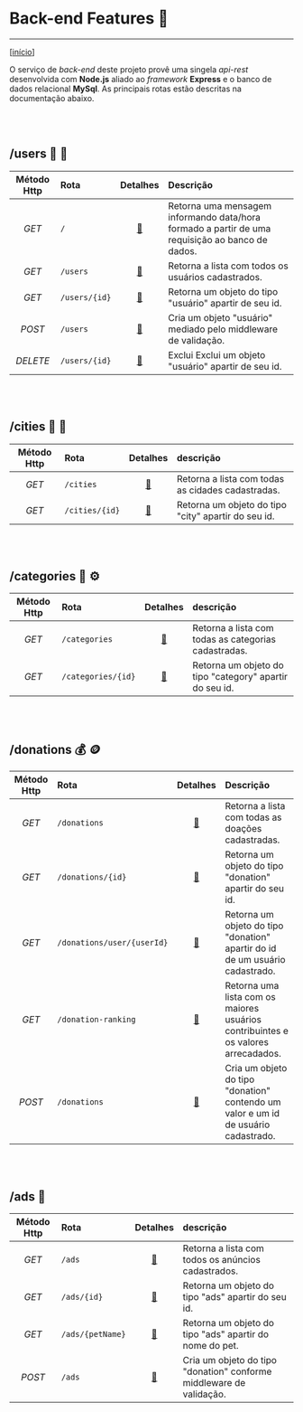# Back-end Features :rocket:

---
[[início](../README.md)]

O serviço de *back-end* deste projeto provê uma singela *api-rest* desenvolvida com **Node.js** aliado ao *framework* **Express** e o banco de dados relacional **MySql**. As principais rotas estão descritas na documentação abaixo.

<br />
<br />

## /users :boy: :girl:

| Método Http | Rota          | Detalhes         | Descrição     |
| :---:       | :---          | :---:            | :---          |
| *GET*       | `/`           | [:mag_right:]()  | Retorna uma mensagem informando data/hora formado a partir de uma requisição ao banco de dados.|
| *GET*       | `/users`      | [:mag_right:]()  | Retorna a lista com todos os usuários cadastrados. |
| *GET*       | `/users/{id}` | [:mag_right:]()  | Retorna um objeto do tipo "usuário" apartir de seu id. |
| *POST*      | `/users`      | [:mag_right:]()  | Cria um objeto "usuário" mediado pelo middleware de validação. |
| *DELETE*    | `/users/{id}` | [:mag_right:]()  | Exclui Exclui um objeto "usuário" apartir de seu id. |

<br />
<br />

## /cities :office: :city_sunrise:

| Método Http | Rota            | Detalhes        | descrição     |
| :---:       | :---            | :---:           | :---          |
| *GET*       | `/cities`       | [:mag_right:]() | Retorna a lista com todas as cidades cadastradas. |
| *GET*       | `/cities/{id}`  | [:mag_right:]() | Retorna um objeto do tipo "city" apartir do seu id. |


<br />
<br />

## /categories :jigsaw: :gear:

| Método Http | Rota                | Detalhes        | descrição     |
| :---:       | :---                | :---:           | :---          |
| *GET*       | `/categories`       | [:mag_right:]() | Retorna a lista com todas as categorias cadastradas. |
| *GET*       | `/categories/{id}`  | [:mag_right:]() | Retorna um objeto do tipo "category" apartir do seu id. |


<br />
<br />

## /donations :moneybag: :coin:

| Método Http | Rota                       | Detalhes        | Descrição     |
| :---:       | :---                       | :---:           | :---          |
| *GET*       | `/donations`               | [:mag_right:]() | Retorna a lista com todas as doações cadastradas. |
| *GET*       | `/donations/{id}`          | [:mag_right:]() | Retorna um objeto do tipo "donation" apartir do seu id. |
| *GET*       | `/donations/user/{userId}` | [:mag_right:]() | Retorna um objeto do tipo "donation" apartir do id de um usuário cadastrado. |
| *GET*       | `/donation-ranking`        | [:mag_right:]() | Retorna uma lista com os maiores usuários contribuintes e os valores arrecadados. |
| *POST*      | `/donations`               | [:mag_right:]() | Cria um objeto do tipo "donation" contendo um valor e um id de usuário cadastrado. |


<br />
<br />

## /ads :loudspeaker:

| Método Http | Rota             | Detalhes        | descrição     |
| :---:       | :---             | :---:           | :---          |
| *GET*       | `/ads`           | [:mag_right:]() | Retorna a lista com todos os anúncios cadastrados. |
| *GET*       | `/ads/{id}`      | [:mag_right:]() | Retorna um objeto do tipo "ads" apartir do seu id. |
| *GET*       | `/ads/{petName}` | [:mag_right:]() | Retorna um objeto do tipo "ads" apartir do nome do pet. |
| *POST*      | `/ads`           | [:mag_right:]() | Cria um objeto do tipo "donation" conforme middleware de validação. |
